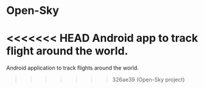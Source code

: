 # Open-Sky
<<<<<<< HEAD
Android app to track flight around the world.
=======
Android application to track flights around the world.
>>>>>>> 326ae39 (Open-Sky project)
